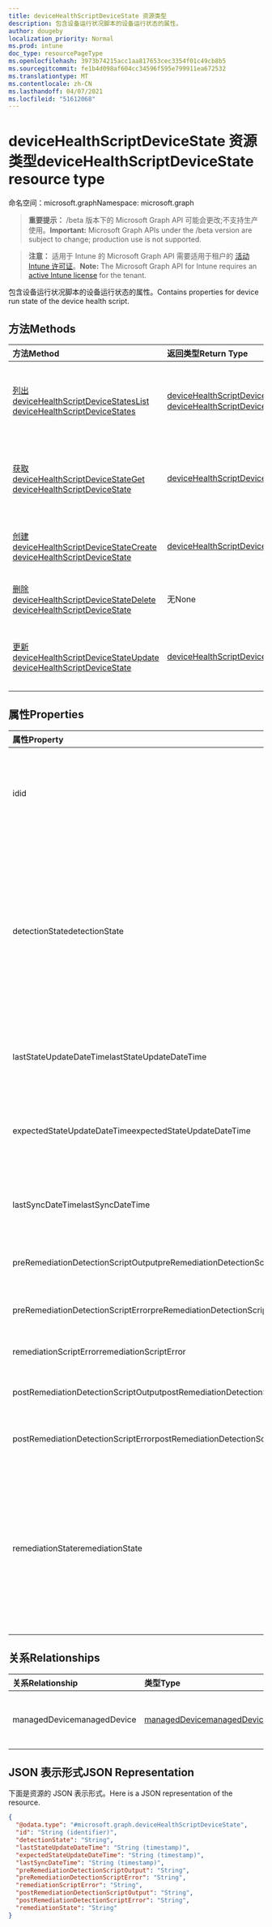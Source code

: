 ```yaml
---
title: deviceHealthScriptDeviceState 资源类型
description: 包含设备运行状况脚本的设备运行状态的属性。
author: dougeby
localization_priority: Normal
ms.prod: intune
doc_type: resourcePageType
ms.openlocfilehash: 3973b74215acc1aa817653cec3354f01c49cb8b5
ms.sourcegitcommit: fe1b4d098af604cc34596f595e799911ea672532
ms.translationtype: MT
ms.contentlocale: zh-CN
ms.lasthandoff: 04/07/2021
ms.locfileid: "51612068"
---
```

# <a name="devicehealthscriptdevicestate-resource-type"></a><span data-ttu-id="3cb78-103">deviceHealthScriptDeviceState 资源类型</span><span class="sxs-lookup"><span data-stu-id="3cb78-103">deviceHealthScriptDeviceState resource type</span></span>

<span data-ttu-id="3cb78-104">命名空间：microsoft.graph</span><span class="sxs-lookup"><span data-stu-id="3cb78-104">Namespace: microsoft.graph</span></span>

> <span data-ttu-id="3cb78-105">**重要提示：** /beta 版本下的 Microsoft Graph API 可能会更改;不支持生产使用。</span><span class="sxs-lookup"><span data-stu-id="3cb78-105">**Important:** Microsoft Graph APIs under the /beta version are subject to change; production use is not supported.</span></span>

> <span data-ttu-id="3cb78-106">**注意：** 适用于 Intune 的 Microsoft Graph API 需要适用于租户的 [活动 Intune 许可证](https://go.microsoft.com/fwlink/?linkid=839381)。</span><span class="sxs-lookup"><span data-stu-id="3cb78-106">**Note:** The Microsoft Graph API for Intune requires an [active Intune license](https://go.microsoft.com/fwlink/?linkid=839381) for the tenant.</span></span>

<span data-ttu-id="3cb78-107">包含设备运行状况脚本的设备运行状态的属性。</span><span class="sxs-lookup"><span data-stu-id="3cb78-107">Contains properties for device run state of the device health script.</span></span>

## <a name="methods"></a><span data-ttu-id="3cb78-108">方法</span><span class="sxs-lookup"><span data-stu-id="3cb78-108">Methods</span></span>
|<span data-ttu-id="3cb78-109">方法</span><span class="sxs-lookup"><span data-stu-id="3cb78-109">Method</span></span>|<span data-ttu-id="3cb78-110">返回类型</span><span class="sxs-lookup"><span data-stu-id="3cb78-110">Return Type</span></span>|<span data-ttu-id="3cb78-111">Description</span><span class="sxs-lookup"><span data-stu-id="3cb78-111">Description</span></span>|
|:---|:---|:---|
|[<span data-ttu-id="3cb78-112">列出 deviceHealthScriptDeviceStates</span><span class="sxs-lookup"><span data-stu-id="3cb78-112">List deviceHealthScriptDeviceStates</span></span>](../api/intune-devices-devicehealthscriptdevicestate-list.md)|<span data-ttu-id="3cb78-113">[deviceHealthScriptDeviceState](../resources/intune-devices-devicehealthscriptdevicestate.md) 集合</span><span class="sxs-lookup"><span data-stu-id="3cb78-113">[deviceHealthScriptDeviceState](../resources/intune-devices-devicehealthscriptdevicestate.md) collection</span></span>|<span data-ttu-id="3cb78-114">列出 [deviceHealthScriptDeviceState 对象的属性和](../resources/intune-devices-devicehealthscriptdevicestate.md) 关系。</span><span class="sxs-lookup"><span data-stu-id="3cb78-114">List properties and relationships of the [deviceHealthScriptDeviceState](../resources/intune-devices-devicehealthscriptdevicestate.md) objects.</span></span>|
|[<span data-ttu-id="3cb78-115">获取 deviceHealthScriptDeviceState</span><span class="sxs-lookup"><span data-stu-id="3cb78-115">Get deviceHealthScriptDeviceState</span></span>](../api/intune-devices-devicehealthscriptdevicestate-get.md)|[<span data-ttu-id="3cb78-116">deviceHealthScriptDeviceState</span><span class="sxs-lookup"><span data-stu-id="3cb78-116">deviceHealthScriptDeviceState</span></span>](../resources/intune-devices-devicehealthscriptdevicestate.md)|<span data-ttu-id="3cb78-117">读取 [deviceHealthScriptDeviceState 对象的属性和](../resources/intune-devices-devicehealthscriptdevicestate.md) 关系。</span><span class="sxs-lookup"><span data-stu-id="3cb78-117">Read properties and relationships of the [deviceHealthScriptDeviceState](../resources/intune-devices-devicehealthscriptdevicestate.md) object.</span></span>|
|[<span data-ttu-id="3cb78-118">创建 deviceHealthScriptDeviceState</span><span class="sxs-lookup"><span data-stu-id="3cb78-118">Create deviceHealthScriptDeviceState</span></span>](../api/intune-devices-devicehealthscriptdevicestate-create.md)|[<span data-ttu-id="3cb78-119">deviceHealthScriptDeviceState</span><span class="sxs-lookup"><span data-stu-id="3cb78-119">deviceHealthScriptDeviceState</span></span>](../resources/intune-devices-devicehealthscriptdevicestate.md)|<span data-ttu-id="3cb78-120">创建新的 [deviceHealthScriptDeviceState](../resources/intune-devices-devicehealthscriptdevicestate.md) 对象。</span><span class="sxs-lookup"><span data-stu-id="3cb78-120">Create a new [deviceHealthScriptDeviceState](../resources/intune-devices-devicehealthscriptdevicestate.md) object.</span></span>|
|[<span data-ttu-id="3cb78-121">删除 deviceHealthScriptDeviceState</span><span class="sxs-lookup"><span data-stu-id="3cb78-121">Delete deviceHealthScriptDeviceState</span></span>](../api/intune-devices-devicehealthscriptdevicestate-delete.md)|<span data-ttu-id="3cb78-122">无</span><span class="sxs-lookup"><span data-stu-id="3cb78-122">None</span></span>|<span data-ttu-id="3cb78-123">删除 [deviceHealthScriptDeviceState](../resources/intune-devices-devicehealthscriptdevicestate.md)。</span><span class="sxs-lookup"><span data-stu-id="3cb78-123">Deletes a [deviceHealthScriptDeviceState](../resources/intune-devices-devicehealthscriptdevicestate.md).</span></span>|
|[<span data-ttu-id="3cb78-124">更新 deviceHealthScriptDeviceState</span><span class="sxs-lookup"><span data-stu-id="3cb78-124">Update deviceHealthScriptDeviceState</span></span>](../api/intune-devices-devicehealthscriptdevicestate-update.md)|[<span data-ttu-id="3cb78-125">deviceHealthScriptDeviceState</span><span class="sxs-lookup"><span data-stu-id="3cb78-125">deviceHealthScriptDeviceState</span></span>](../resources/intune-devices-devicehealthscriptdevicestate.md)|<span data-ttu-id="3cb78-126">更新 [deviceHealthScriptDeviceState 对象](../resources/intune-devices-devicehealthscriptdevicestate.md) 的属性。</span><span class="sxs-lookup"><span data-stu-id="3cb78-126">Update the properties of a [deviceHealthScriptDeviceState](../resources/intune-devices-devicehealthscriptdevicestate.md) object.</span></span>|

## <a name="properties"></a><span data-ttu-id="3cb78-127">属性</span><span class="sxs-lookup"><span data-stu-id="3cb78-127">Properties</span></span>
|<span data-ttu-id="3cb78-128">属性</span><span class="sxs-lookup"><span data-stu-id="3cb78-128">Property</span></span>|<span data-ttu-id="3cb78-129">类型</span><span class="sxs-lookup"><span data-stu-id="3cb78-129">Type</span></span>|<span data-ttu-id="3cb78-130">说明</span><span class="sxs-lookup"><span data-stu-id="3cb78-130">Description</span></span>|
|:---|:---|:---|
|<span data-ttu-id="3cb78-131">id</span><span class="sxs-lookup"><span data-stu-id="3cb78-131">id</span></span>|<span data-ttu-id="3cb78-132">String</span><span class="sxs-lookup"><span data-stu-id="3cb78-132">String</span></span>|<span data-ttu-id="3cb78-133">设备运行状况脚本设备状态实体的键。</span><span class="sxs-lookup"><span data-stu-id="3cb78-133">Key of the device health script device state entity.</span></span> <span data-ttu-id="3cb78-134">此属性是只读的。</span><span class="sxs-lookup"><span data-stu-id="3cb78-134">This property is read-only.</span></span>|
|<span data-ttu-id="3cb78-135">detectionState</span><span class="sxs-lookup"><span data-stu-id="3cb78-135">detectionState</span></span>|[<span data-ttu-id="3cb78-136">runState</span><span class="sxs-lookup"><span data-stu-id="3cb78-136">runState</span></span>](../resources/intune-devices-runstate.md)|<span data-ttu-id="3cb78-137">最近一次执行设备运行状况脚本的检测状态。</span><span class="sxs-lookup"><span data-stu-id="3cb78-137">Detection state from the lastest device health script execution.</span></span> <span data-ttu-id="3cb78-138">可取值为：`unknown`、`success`、`fail`、`scriptError`、`pending`、`notApplicable`。</span><span class="sxs-lookup"><span data-stu-id="3cb78-138">Possible values are: `unknown`, `success`, `fail`, `scriptError`, `pending`, `notApplicable`.</span></span>|
|<span data-ttu-id="3cb78-139">lastStateUpdateDateTime</span><span class="sxs-lookup"><span data-stu-id="3cb78-139">lastStateUpdateDateTime</span></span>|<span data-ttu-id="3cb78-140">DateTimeOffset</span><span class="sxs-lookup"><span data-stu-id="3cb78-140">DateTimeOffset</span></span>|<span data-ttu-id="3cb78-141">执行设备运行状况脚本的最后时间戳</span><span class="sxs-lookup"><span data-stu-id="3cb78-141">The last timestamp of when the device health script executed</span></span>|
|<span data-ttu-id="3cb78-142">expectedStateUpdateDateTime</span><span class="sxs-lookup"><span data-stu-id="3cb78-142">expectedStateUpdateDateTime</span></span>|<span data-ttu-id="3cb78-143">DateTimeOffset</span><span class="sxs-lookup"><span data-stu-id="3cb78-143">DateTimeOffset</span></span>|<span data-ttu-id="3cb78-144">预计执行设备运行状况脚本的下一个时间戳</span><span class="sxs-lookup"><span data-stu-id="3cb78-144">The next timestamp of when the device health script is expected to execute</span></span>|
|<span data-ttu-id="3cb78-145">lastSyncDateTime</span><span class="sxs-lookup"><span data-stu-id="3cb78-145">lastSyncDateTime</span></span>|<span data-ttu-id="3cb78-146">DateTimeOffset</span><span class="sxs-lookup"><span data-stu-id="3cb78-146">DateTimeOffset</span></span>|<span data-ttu-id="3cb78-147">Intune 管理扩展上次与 Intune 同步的时间</span><span class="sxs-lookup"><span data-stu-id="3cb78-147">The last time that Intune Managment Extension synced with Intune</span></span>|
|<span data-ttu-id="3cb78-148">preRemediationDetectionScriptOutput</span><span class="sxs-lookup"><span data-stu-id="3cb78-148">preRemediationDetectionScriptOutput</span></span>|<span data-ttu-id="3cb78-149">String</span><span class="sxs-lookup"><span data-stu-id="3cb78-149">String</span></span>|<span data-ttu-id="3cb78-150">修正前检测脚本的输出</span><span class="sxs-lookup"><span data-stu-id="3cb78-150">Output of the detection script before remediation</span></span>|
|<span data-ttu-id="3cb78-151">preRemediationDetectionScriptError</span><span class="sxs-lookup"><span data-stu-id="3cb78-151">preRemediationDetectionScriptError</span></span>|<span data-ttu-id="3cb78-152">String</span><span class="sxs-lookup"><span data-stu-id="3cb78-152">String</span></span>|<span data-ttu-id="3cb78-153">修正前检测脚本的错误</span><span class="sxs-lookup"><span data-stu-id="3cb78-153">Error from the detection script before remediation</span></span>|
|<span data-ttu-id="3cb78-154">remediationScriptError</span><span class="sxs-lookup"><span data-stu-id="3cb78-154">remediationScriptError</span></span>|<span data-ttu-id="3cb78-155">String</span><span class="sxs-lookup"><span data-stu-id="3cb78-155">String</span></span>|<span data-ttu-id="3cb78-156">修正脚本的错误输出</span><span class="sxs-lookup"><span data-stu-id="3cb78-156">Error output of the remediation script</span></span>|
|<span data-ttu-id="3cb78-157">postRemediationDetectionScriptOutput</span><span class="sxs-lookup"><span data-stu-id="3cb78-157">postRemediationDetectionScriptOutput</span></span>|<span data-ttu-id="3cb78-158">String</span><span class="sxs-lookup"><span data-stu-id="3cb78-158">String</span></span>|<span data-ttu-id="3cb78-159">修正后检测脚本输出</span><span class="sxs-lookup"><span data-stu-id="3cb78-159">Detection script output after remediation</span></span>|
|<span data-ttu-id="3cb78-160">postRemediationDetectionScriptError</span><span class="sxs-lookup"><span data-stu-id="3cb78-160">postRemediationDetectionScriptError</span></span>|<span data-ttu-id="3cb78-161">String</span><span class="sxs-lookup"><span data-stu-id="3cb78-161">String</span></span>|<span data-ttu-id="3cb78-162">修正后检测脚本中的错误</span><span class="sxs-lookup"><span data-stu-id="3cb78-162">Error from the detection script after remediation</span></span>|
|<span data-ttu-id="3cb78-163">remediationState</span><span class="sxs-lookup"><span data-stu-id="3cb78-163">remediationState</span></span>|[<span data-ttu-id="3cb78-164">remediationState</span><span class="sxs-lookup"><span data-stu-id="3cb78-164">remediationState</span></span>](../resources/intune-devices-remediationstate.md)|<span data-ttu-id="3cb78-165">自上次设备运行状况脚本执行以来的修正状态。</span><span class="sxs-lookup"><span data-stu-id="3cb78-165">Remediation state from the lastest device health script execution.</span></span> <span data-ttu-id="3cb78-166">可取值为：`unknown`、`skipped`、`success`、`remediationFailed`、`scriptError`。</span><span class="sxs-lookup"><span data-stu-id="3cb78-166">Possible values are: `unknown`, `skipped`, `success`, `remediationFailed`, `scriptError`.</span></span>|

## <a name="relationships"></a><span data-ttu-id="3cb78-167">关系</span><span class="sxs-lookup"><span data-stu-id="3cb78-167">Relationships</span></span>
|<span data-ttu-id="3cb78-168">关系</span><span class="sxs-lookup"><span data-stu-id="3cb78-168">Relationship</span></span>|<span data-ttu-id="3cb78-169">类型</span><span class="sxs-lookup"><span data-stu-id="3cb78-169">Type</span></span>|<span data-ttu-id="3cb78-170">Description</span><span class="sxs-lookup"><span data-stu-id="3cb78-170">Description</span></span>|
|:---|:---|:---|
|<span data-ttu-id="3cb78-171">managedDevice</span><span class="sxs-lookup"><span data-stu-id="3cb78-171">managedDevice</span></span>|[<span data-ttu-id="3cb78-172">managedDevice</span><span class="sxs-lookup"><span data-stu-id="3cb78-172">managedDevice</span></span>](../resources/intune-devices-manageddevice.md)|<span data-ttu-id="3cb78-173">执行设备运行状况脚本的托管设备</span><span class="sxs-lookup"><span data-stu-id="3cb78-173">The managed device on which the device health script executed</span></span>|

## <a name="json-representation"></a><span data-ttu-id="3cb78-174">JSON 表示形式</span><span class="sxs-lookup"><span data-stu-id="3cb78-174">JSON Representation</span></span>
<span data-ttu-id="3cb78-175">下面是资源的 JSON 表示形式。</span><span class="sxs-lookup"><span data-stu-id="3cb78-175">Here is a JSON representation of the resource.</span></span>
<!-- {
  "blockType": "resource",
  "keyProperty": "id",
  "@odata.type": "microsoft.graph.deviceHealthScriptDeviceState"
}
-->
``` json
{
  "@odata.type": "#microsoft.graph.deviceHealthScriptDeviceState",
  "id": "String (identifier)",
  "detectionState": "String",
  "lastStateUpdateDateTime": "String (timestamp)",
  "expectedStateUpdateDateTime": "String (timestamp)",
  "lastSyncDateTime": "String (timestamp)",
  "preRemediationDetectionScriptOutput": "String",
  "preRemediationDetectionScriptError": "String",
  "remediationScriptError": "String",
  "postRemediationDetectionScriptOutput": "String",
  "postRemediationDetectionScriptError": "String",
  "remediationState": "String"
}
```




